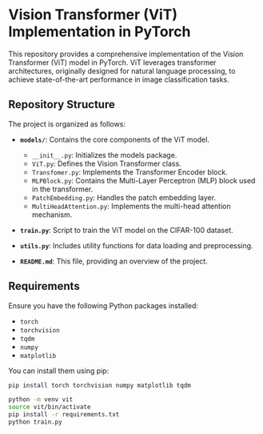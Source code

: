 # Vision Transformer (ViT) Implementation in PyTorch

This repository provides a comprehensive implementation of the Vision Transformer (ViT) model in PyTorch. ViT leverages transformer architectures, originally designed for natural language processing, to achieve state-of-the-art performance in image classification tasks.

## Repository Structure

The project is organized as follows:


- **`models/`**: Contains the core components of the ViT model.
    - `__init__.py`: Initializes the models package.
    - `ViT.py`: Defines the Vision Transformer class.
    - `Transfomer.py`: Implements the Transformer Encoder block.
    - `MLPBlock.py`: Contains the Multi-Layer Perceptron (MLP) block used in the transformer.
    - `PatchEmbedding.py`: Handles the patch embedding layer.
    - `MultiHeadAttention.py`: Implements the multi-head attention mechanism.

- **`train.py`**: Script to train the ViT model on the CIFAR-100 dataset.
- **`utils.py`**: Includes utility functions for data loading and preprocessing.
- **`README.md`**: This file, providing an overview of the project.

## Requirements

Ensure you have the following Python packages installed:

- `torch`
- `torchvision`
- `tqdm`
- `numpy`
- `matplotlib`

You can install them using pip:

```bash
pip install torch torchvision numpy matplotlib tqdm 
```

```bash
python -m venv vit
source vit/bin/activate
pip install -r requirements.txt
python train.py
```

